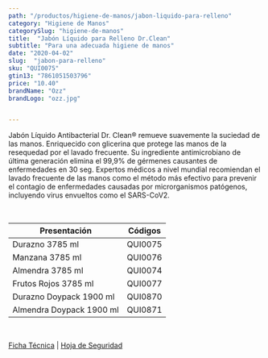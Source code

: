```yaml
---
path: "/productos/higiene-de-manos/jabon-liquido-para-relleno"
category: "Higiene de Manos"
categorySlug: "higiene-de-manos"
title:  "Jabón Líquido para Relleno Dr.Clean"
subtitle: "Para una adecuada higiene de manos"
date: "2020-04-02"
slug:  "jabon-para-relleno"
sku: "QUI0075"
gtin13: "7861051503796"
price: "10.40"
brandName: "Ozz"
brandLogo: "ozz.jpg"


---
```

Jabón Líquido Antibacterial Dr. Clean® remueve suavemente la suciedad de las manos. Enriquecido con glicerina que protege las manos de la resequedad por el lavado frecuente. Su ingrediente antimicrobiano de última generación elimina el 99,9% de gérmenes causantes de enfermedades en 30 seg. Expertos médicos a nivel mundial recomiendan el lavado frecuente de las manos como el método más efectivo para prevenir el contagio de enfermedades causadas por microrganismos patógenos, incluyendo virus envueltos como el SARS-CoV2.

<br>
<table class="min-w-full md:min-w-0 divide-y-0 divide-gray-200">
          <thead class=" bg-white">
            <tr>
              <th scope="col" class="px-6 text-center text-xs font-medium text-blue-500 uppercase tracking-wider">
                Presentación
              </th>
              <th scope="col" class="px-6 py-3 text-center text-xs font-medium text-blue-500 uppercase tracking-wider">
                Códigos
              </th>
            </tr>
          </thead>
          <tbody>
            <tr class="bg-gray-400">
              <td class="px-6 py-4 whitespace-nowrap text-sm text-gray-700 text-center">
              Durazno 3785 ml
              </td>
              <td class="px-6 py-4 whitespace-nowrap text-sm text-gray-700 text-center">
              QUI0075
              </td>
            </tr> 
            <tr class="bg-gray-200">
              <td class="px-6 py-4 whitespace-nowrap text-sm text-gray-700 text-center">
              Manzana 3785 ml
              </td>
              <td class="px-6 py-4 whitespace-nowrap text-sm text-gray-700 text-center">
              QUI0076
              </td>
            </tr> 
            <tr class="bg-gray-400">
              <td class="px-6 py-4 whitespace-nowrap text-sm text-gray-700 text-center">
              Almendra 3785 ml
              </td>
              <td class="px-6 py-4 whitespace-nowrap text-sm text-gray-700 text-center">
              QUI0074
              </td>
            </tr> 
            <tr class="bg-gray-200">
              <td class="px-6 py-4 whitespace-nowrap text-sm text-gray-700 text-center">
              Frutos Rojos 3785 ml
              </td>
              <td class="px-6 py-4 whitespace-nowrap text-sm text-gray-700 text-center">
              QUI0077
              </td>
            </tr> 
            <tr class="bg-gray-400">
              <td class="px-6 py-4 whitespace-nowrap text-sm text-gray-700 text-center">
              Durazno Doypack 1900 ml
              </td>
              <td class="px-6 py-4 whitespace-nowrap text-sm text-gray-700 text-center">
              QUI0870
              </td>
            </tr> 
            <tr class="bg-gray-200">
              <td class="px-6 py-4 whitespace-nowrap text-sm text-gray-700 text-center">
              Almendra Doypack 1900 ml
              </td>
              <td class="px-6 py-4 whitespace-nowrap text-sm text-gray-700 text-center">
              QUI0871
              </td>
            </tr> 
          </tbody>
        </table>
        <br>

 <a href="../../../files/FT-jabon-liquido-antibacterial.pdf" target="_blank" rel="noopener">Ficha Técnica</a> | 
 <a href="../../../files/MSDS-jabon-liquido-antibacterial.pdf" target="_blank" rel="noopener">Hoja de Seguridad</a>



        

